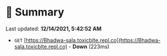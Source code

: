 # 📖 Summary
Last updated: **12/14/2021, 5:42:52 AM**

- `GET` [https://Bhadwa-sala.toxicblte.repl.co](https://Bhadwa-sala.toxicblte.repl.co) - **Down** (223ms)
